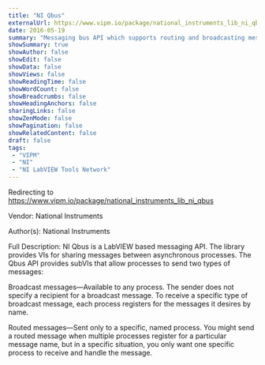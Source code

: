 ```yaml
---
title: "NI Qbus"
externalUrl: https://www.vipm.io/package/national_instruments_lib_ni_qbus
date: 2016-05-19
summary: "Messaging bus API which supports routing and broadcasting messages"
showSummary: true
showAuthor: false
showEdit: false
showData: false
showViews: false
showReadingTime: false
showWordCount: false
showBreadcrumbs: false
showHeadingAnchors: false
sharingLinks: false
showZenMode: false
showPagination: false
showRelatedContent: false
draft: false
tags:
 - "VIPM"
 - "NI"
 - "NI LabVIEW Tools Network"
---
```


Redirecting to https://www.vipm.io/package/national_instruments_lib_ni_qbus

Vendor: National Instruments

Author(s): National Instruments
 
Full Description:
NI Qbus is a LabVIEW based messaging API.  The  library provides VIs for sharing messages between asynchronous processes.  The Qbus API provides subVIs that allow processes to send two types of messages:

Broadcast messages—Available to any process. The sender does not specify a recipient for a broadcast message. To receive a specific type of broadcast message, each process registers for the messages it desires by name. 

Routed messages—Sent only to a specific, named process. You might send a routed message when multiple processes register for a particular message name, but in a specific situation, you only want one specific process to receive and handle the message.
